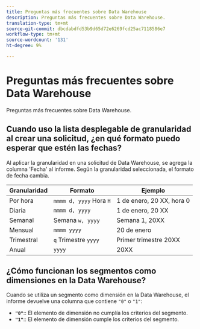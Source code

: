 ```yaml
---
title: Preguntas más frecuentes sobre Data Warehouse
description: Preguntas más frecuentes sobre Data Warehouse.
translation-type: tm+mt
source-git-commit: dbcdabdfd53b9d65d72e6269fcd25ac7118586e7
workflow-type: tm+mt
source-wordcount: '131'
ht-degree: 9%

---
```



# Preguntas más frecuentes sobre Data Warehouse

Preguntas más frecuentes sobre Data Warehouse.

## Cuando uso la lista desplegable de granularidad al crear una solicitud, ¿en qué formato puedo esperar que estén las fechas?

Al aplicar la granularidad en una solicitud de Data Warehouse, se agrega la columna &#39;Fecha&#39; al informe. Según la granularidad seleccionada, el formato de fecha cambia.

| Granularidad | Formato | Ejemplo |
| --- | --- | --- |
| Por hora | `mmmm d, yyyy` Hora `H` | 1 de enero, 20 XX, hora 0 |
| Diaria | `mmmm d, yyyy` | 1 de enero, 20 XX |
| Semanal | Semana `w, yyyy` | Semana 1, 20XX |
| Mensual | `mmmm yyyy` | 20 de enero |
| Trimestral | `q` Trimestre `yyyy` | Primer trimestre 20XX |
| Anual | `yyyy` | 20XX |

## ¿Cómo funcionan los segmentos como dimensiones en la Data Warehouse?

Cuando se utiliza un segmento como dimensión en la Data Warehouse, el informe devuelve una columna que contiene `"0"` o `"1"`:

* **`"0"`**:: El elemento de dimensión no cumplía los criterios del segmento.
* **`"1"`**:: El elemento de dimensión cumple los criterios del segmento.
